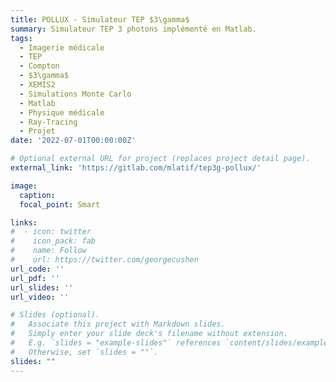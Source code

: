 ```yaml
---
title: POLLUX - Simulateur TEP $3\gamma$
summary: Simulateur TEP 3 photons implémenté en Matlab.
tags:
  - Imagerie médicale 
  - TEP
  - Compton
  - $3\gamma$
  - XEMIS2
  - Simulations Monte Carlo
  - Matlab
  - Physique médicale 
  - Ray-Tracing
  - Projet
date: '2022-07-01T00:00:00Z'

# Optional external URL for project (replaces project detail page).
external_link: 'https://gitlab.com/mlatif/tep3g-pollux/'

image:
  caption:
  focal_point: Smart

links:
#  - icon: twitter
#    icon_pack: fab
#    name: Follow
#    url: https://twitter.com/georgecushen
url_code: ''
url_pdf: ''
url_slides: ''
url_video: ''

# Slides (optional).
#   Associate this project with Markdown slides.
#   Simply enter your slide deck's filename without extension.
#   E.g. `slides = "example-slides"` references `content/slides/example-slides.md`.
#   Otherwise, set `slides = ""`.
slides: ""
---
```

